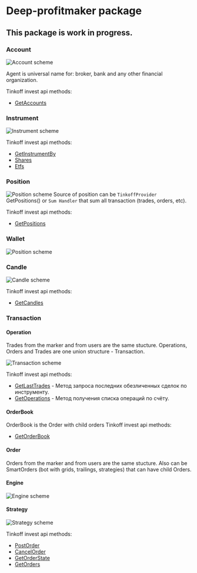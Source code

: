 # Deep-profitmaker package
## This package is work in progress.

### Account
![Account scheme](./src/account/Account.drawio.svg)

Agent is universal name for: broker, bank and any other financial organization.

Tinkoff invest api methods:
- [GetAccounts](https://tinkoff.github.io/investAPI/users/#getaccounts)

### Instrument
![Instrument scheme](./src/instrument/Instrument.drawio.svg)

Tinkoff invest api methods:
- [GetInstrumentBy](https://tinkoff.github.io/investAPI/instruments/#getinstrumentby)
- [Shares](https://tinkoff.github.io/investAPI/instruments/#shares)
- [Etfs](https://tinkoff.github.io/investAPI/instruments/#etfs)

### Position
![Position scheme](./src/position/Position.drawio.svg)
Source of position can be `TinkoffProvider` GetPositions() or `Sum Handler` that sum all transaction (trades, orders, etc).

Tinkoff invest api methods:
- [GetPositions](https://tinkoff.github.io/investAPI/operations/#getpositions)

### Wallet
![Position scheme](./src/wallet/Wallet.drawio.svg)

### Candle
![Candle scheme](./src/candle/Candle.drawio.svg)

Tinkoff invest api methods:
- [GetCandles](https://tinkoff.github.io/investAPI/marketdata/#getcandles)


### Transaction

#### Operation
Trades from the marker and from users are the same stucture.
Operations, Orders and Trades are one union structure - Transaction.

![Transaction scheme](./src/transaction/Transaction.drawio.svg)

Tinkoff invest api methods:
- [GetLastTrades](https://tinkoff.github.io/investAPI/marketdata/#getlasttrades) - Метод запроса последних обезличенных сделок по инструменту.
- [GetOperations](https://tinkoff.github.io/investAPI/operations/#getoperations) - Метод получения списка операций по счёту.

#### OrderBook
OrderBook is the Order with child orders
Tinkoff invest api methods:
- [GetOrderBook](https://tinkoff.github.io/investAPI/marketdata/#getorderbook)

#### Order
Orders from the marker and from users are the same stucture.
Also can be SmartOrders (bot with grids, trailings, strategies) that can have child Orders.

#### Engine
![Engine scheme](./src/engine/Engine.drawio.svg)

#### Strategy
![Strategy scheme](./src/strategy/Strategy.drawio.svg)

Tinkoff invest api methods:
- [PostOrder](https://tinkoff.github.io/investAPI/orders/#postorder)
- [CancelOrder](https://tinkoff.github.io/investAPI/orders/#cancelorder)
- [GetOrderState](https://tinkoff.github.io/investAPI/orders/#getorderstate)
- [GetOrders](https://tinkoff.github.io/investAPI/orders/#getorders)


